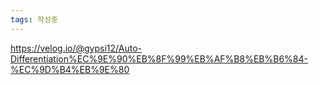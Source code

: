 ```yaml
---
tags: 작성중
---
```

https://velog.io/@gypsi12/Auto-Differentiation%EC%9E%90%EB%8F%99%EB%AF%B8%EB%B6%84-%EC%9D%B4%EB%9E%80
